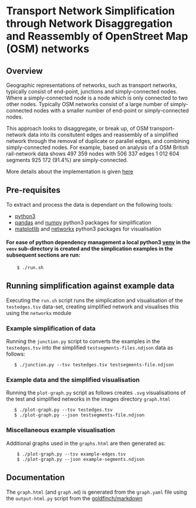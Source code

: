 # Transport Network Simplification through Network Disaggregation and Reassembly of OpenStreet Map (OSM) networks

## Overview

Geographic representations of networks, such as transport networks, typically consist of end-point, junctions and simply-connected nodes. Where a simply-connected node is a node which is only connected to two other nodes. Typically OSM networks consist of a large number of simply-connected nodes with a smaller number of end-point or simply-connected nodes. 

This approach looks to disaggregate, or break up, of OSM transport-network data into its consitutent edges and reassembly of a simplified network through the removal of duplicate or parallel edges, and combining simply-connected nodes. For example, based on analysis of a OSM British rail-network data shows 497 359 nodes with 506 337 edges 1 012 604 segments 925 172 (91.4%) are simply-connected.

More details about the implementation is given [here](graph.md)

## Pre-requisites

To extract and process the data is dependant on the following tools:

  - [python3](https://python.org) 
  - [pandas](http://pandas.pydata.org/) and [numpy](https://www.numpy.org/) python3 packages for simplification
  - [matplotlib](https://matplotlib.org/) and [networkx](https://networkx.github.io) python3 packages for visualisation
  
#### For ease of python dependency management a local python3 [venv](https://docs.python.org/3/library/venv.html) in the `venv` sub-directory is created and the simplication examples in the subsequent sections are run:

```
    $ ./run.sh
```

## Running simplification against example data

   Executing the `run.sh` script runs the simplication and visualisation of the `testedges.tsv` data-set, creating simplified network and visualises this using the `networkx` module

### Example simplification of data
   
   Running the `junction.py` script to converts the examples in the `testedges.tsv` into the simplified `testsegments-files.ndjson` data as follows:
   
```
   $ ./junction.py --tsv testedges.tsv testsegments-file.ndjson
```

### Example data and the simplified visualisation 

   Running the `plot-graph.py` script as follows creates `.svg` visualisations of the test and simplified networks in the images directory `graph.html` 

```
   $ ./plot-graph.py --tsv testedges.tsv
   $ ./plot-graph.py --json testsegments-file.ndjson
```

### Miscellaneous example visualisation

   Additional graphs used in the `graphs.html` are then generated as:
```
    $ ./plot-graph.py --tsv example-edges.tsv
    $ ./plot-graph.py --json example-segments.ndjson
```
## Documentation

   The `graph.html` (and `graph.md`) is generated from the `graph.yaml` file using the `output-html.py` script from the [goldfinch/markdown](https://github.com/anisotropi4/goldfinch/tree/master/markdown)
